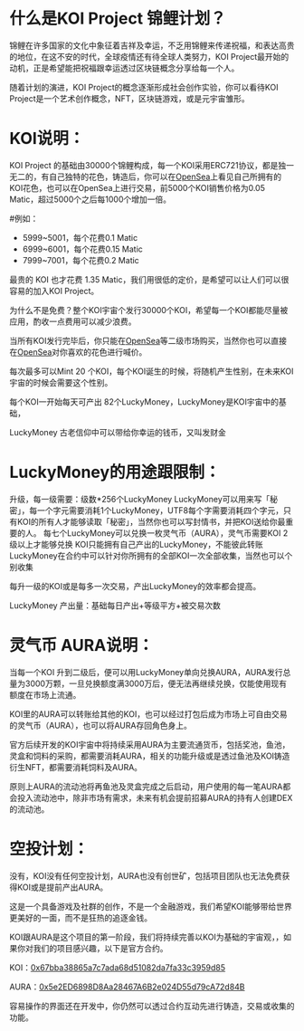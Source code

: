 # 什么是KOI Project 锦鲤计划？ 
锦鲤在许多国家的文化中象征着吉祥及幸运，不乏用锦鲤来传递祝福，和表达高贵的地位，在这不安的时代，全球疫情还有待全球人类努力，KOI Project最开始的动机，正是希望能把祝福跟幸运透过区块链概念分享给每一个人。 

随着计划的演进，KOI Project的概念逐渐形成社会创作实验，你可以看待KOI Project是一个艺术创作概念，NFT，区块链游戏，或是元宇宙雏形。

# KOI说明： 
KOI Project 的基础由30000个锦鲤构成，每一个KOI采用ERC721协议，都是独一无二的，有自己独特的花色，铸造后，你可以在[OpenSea](https://opensea.io/collection/koiproject)上看见自己所拥有的KOI花色，也可以在OpenSea上进行交易，前5000个KOI销售价格为0.05 Matic，超过5000个之后每1000个增加一倍。

#例如：
+ 5999~5001，每个花费0.1 Matic
+ 6999~6001，每个花费0.15 Matic
+ 7999~7001，每个花费0.2 Matic

最贵的 KOI 也才花费 1.35 Matic，我们用很低的定价，是希望可以让人们可以很容易的加入KOI Project。

为什么不是免费？整个KOI宇宙个发行30000个KOI，希望每一个KOI都能尽量被应用，酌收一点费用可以减少浪费。

当所有KOI发行完毕后，你只能在[OpenSea](https://opensea.io/collection/koiproject)等二级市场购买，当然你也可以直接在[OpenSea](https://opensea.io/collection/koiproject)对你喜欢的花色进行喊价。

每次最多可以Mint 20 个KOI，每个KOI诞生的时候，将随机产生性别，在未来KOI宇宙的时候会需要这个性别。

每个KOI一开始每天可产出 82个LuckyMoney，LuckyMoney是KOI宇宙中的基础，

LuckyMoney 古老信仰中可以带给你幸运的钱币，又叫发财金

# LuckyMoney的用途跟限制：
升级，每一级需要：级数*256个LuckyMoney
LuckyMoney可以用来写「秘密」，每一个字元需要消耗1个LuckyMoney，UTF8每个字需要消耗四个字元，只有KOI的所有人才能够读取「秘密」，当然你也可以写封情书，并把KOI送给你最重要的人。
每七个LuckyMoney可以兑换一枚灵气币（AURA），灵气币需要KOI 2级以上才能够兑换
KOI只能拥有自己产出的LuckyMoney，不能彼此转账
LuckyMoney在合约中可以针对你所拥有的全部KOI一次全部收集，当然也可以个别收集

每升一级的KOI或是每多一次交易，产出LuckyMoney的效率都会提高。

LuckyMoney 产出量：基础每日产出+等级平方+被交易次数


# 灵气币 AURA说明： 

当每一个KOI 升到二级后，便可以用LuckyMoney单向兑换AURA，AURA发行总量为3000万颗，一旦兑换额度满3000万后，便无法再继续兑换，仅能使用现有额度在市场上流通。

KOI里的AURA可以转账给其他的KOI，也可以经过打包后成为市场上可自由交易的灵气币（AURA），也可以将AURA存回角色身上。

官方后续开发的KOI宇宙中将持续采用AURA为主要流通货币，包括奖池，鱼池，灵盒和饲料的采购，都需要消耗AURA，相关的功能升级或是透过鱼池及KOI铸造衍生NFT，都需要消耗饲料及AURA。

原则上AURA的流动池将再鱼池及灵盒完成之后启动，用户使用的每一笔AURA都会投入流动池中，除非市场有需求，未来有机会提前招募AURA的持有人创建DEX的流动池。

# 空投计划： 

没有，KOI没有任何空投计划，AURA也没有创世矿，包括项目团队也无法免费获得KOI或是提前产出AURA。

这是一个具备游戏及社群的创作，不是一个金融游戏，我们希望KOI能够带给世界更美好的一面，而不是狂热的追逐金钱。


KOI跟AURA是这个项目的第一阶段，我们将持续完善以KOI为基础的宇宙观，，如果你对我们的项目感兴趣，以下是官方合约。

KOI：[0x67bba38865a7c7ada68d51082da7fa33c3959d85](https://polygonscan.com/address/0x67bba38865a7c7ada68d51082da7fa33c3959d85#code)

AURA：[0x5e2ED6898D8Aa28467A6B2e024D55d79cA72d84B](https://polygonscan.com/address/0x5e2ED6898D8Aa28467A6B2e024D55d79cA72d84B#code) 

容易操作的界面还在开发中，你仍然可以透过合约互动先进行铸造，交易或收集的功能。
